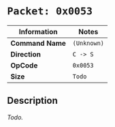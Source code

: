 # `Packet: 0x0053`

| Information               | Notes |
|---                        |---    |
| **Command Name**          | `(Unknown)` |
| **Direction**             | `C -> S` |
| **OpCode**                | `0x0053` |
| **Size**                  | `Todo` |

## Description

_Todo._